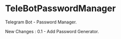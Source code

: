 # TeleBotPasswordManager
Telegram Bot - Password Manager.

New Changes : 
0.1 - Add Password Generator.

